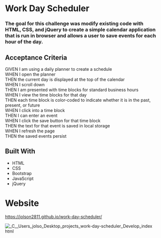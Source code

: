 # Work Day Scheduler

### The goal for this challenge was modify existing code with HTML, CSS, and jQuery to create a simple calendar application that is run in browser and allows a user to save events for each hour of the day.

## Acceptance Criteria
GIVEN I am using a daily planner to create a schedule  
WHEN I open the planner  
THEN the current day is displayed at the top of the calendar  
WHEN I scroll down  
THEN I am presented with time blocks for standard business hours  
WHEN I view the time blocks for that day  
THEN each time block is color-coded to indicate whether it is in the past, present, or future  
WHEN I click into a time block  
THEN I can enter an event  
WHEN I click the save button for that time block  
THEN the text for that event is saved in local storage  
WHEN I refresh the page  
THEN the saved events persist  

## Built With
* HTML
* CSS
* Bootstrap
* JavaScript
* jQuery

# Website

https://jolson2811.github.io/work-day-scheduler/

![_C__Users_jolso_Desktop_projects_work-day-scheduler_Develop_index html](https://user-images.githubusercontent.com/96886608/158041881-88639764-b05a-4857-9b9d-526f95176554.png)
